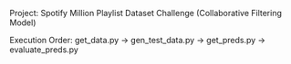 Project: Spotify Million Playlist Dataset Challenge (Collaborative Filtering Model)

Execution Order: get_data.py -> gen_test_data.py -> get_preds.py -> evaluate_preds.py
